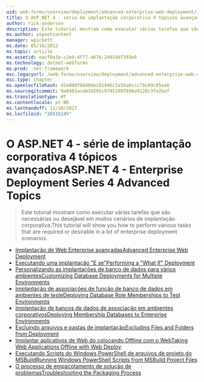 ```yaml
---
uid: web-forms/overview/deployment/advanced-enterprise-web-deployment/index
title: O ASP.NET 4 - série de implantação corporativa 4 tópicos avançados | Microsoft Docs
author: rick-anderson
description: Este tutorial mostram como executar várias tarefas que são necessárias ou desejável em muitos cenários de implantação corporativa.
ms.author: aspnetcontent
manager: wpickett
ms.date: 05/16/2012
ms.topic: article
ms.assetid: eacf0e3a-c2e9-4f77-a676-249146f393e8
ms.technology: dotnet-webforms
ms.prod: .net-framework
msc.legacyurl: /web-forms/overview/deployment/advanced-enterprise-web-deployment
msc.type: chapter
ms.openlocfilehash: 42e80df6040dec0194bc1a5ba6ccc79c09c65ea6
ms.sourcegitcommit: 9a9483aceb34591c97451997036a9120c3fe2baf
ms.translationtype: HT
ms.contentlocale: pt-BR
ms.lasthandoff: 11/10/2017
ms.locfileid: "26515145"
---
```

<a name="aspnet-4---enterprise-deployment-series-4-advanced-topics"></a><span data-ttu-id="20ba7-103">O ASP.NET 4 - série de implantação corporativa 4 tópicos avançados</span><span class="sxs-lookup"><span data-stu-id="20ba7-103">ASP.NET 4 - Enterprise Deployment Series 4 Advanced Topics</span></span>
====================
> <span data-ttu-id="20ba7-104">Este tutorial mostram como executar várias tarefas que são necessárias ou desejável em muitos cenários de implantação corporativa.</span><span class="sxs-lookup"><span data-stu-id="20ba7-104">This tutorial will show you how to perform various tasks that are required or desirable in a lot of enterprise deployment scenarios.</span></span>


- [<span data-ttu-id="20ba7-105">Implantação de Web Enterprise avançadas</span><span class="sxs-lookup"><span data-stu-id="20ba7-105">Advanced Enterprise Web Deployment</span></span>](advanced-enterprise-web-deployment.md)
- [<span data-ttu-id="20ba7-106">Executando uma implantação "E se"</span><span class="sxs-lookup"><span data-stu-id="20ba7-106">Performing a "What If" Deployment</span></span>](performing-a-what-if-deployment.md)
- [<span data-ttu-id="20ba7-107">Personalizando as implantações de banco de dados para vários ambientes</span><span class="sxs-lookup"><span data-stu-id="20ba7-107">Customizing Database Deployments for Multiple Environments</span></span>](customizing-database-deployments-for-multiple-environments.md)
- [<span data-ttu-id="20ba7-108">Implantação de associações de função de banco de dados em ambientes de teste</span><span class="sxs-lookup"><span data-stu-id="20ba7-108">Deploying Database Role Memberships to Test Environments</span></span>](deploying-database-role-memberships-to-test-environments.md)
- [<span data-ttu-id="20ba7-109">Implantação de bancos de dados de associação em ambientes corporativos</span><span class="sxs-lookup"><span data-stu-id="20ba7-109">Deploying Membership Databases to Enterprise Environments</span></span>](deploying-membership-databases-to-enterprise-environments.md)
- [<span data-ttu-id="20ba7-110">Excluindo arquivos e pastas de implantação</span><span class="sxs-lookup"><span data-stu-id="20ba7-110">Excluding Files and Folders from Deployment</span></span>](excluding-files-and-folders-from-deployment.md)
- [<span data-ttu-id="20ba7-111">Implantar aplicativos de Web do colocando Offline com o Web</span><span class="sxs-lookup"><span data-stu-id="20ba7-111">Taking Web Applications Offline with Web Deploy</span></span>](taking-web-applications-offline-with-web-deploy.md)
- [<span data-ttu-id="20ba7-112">Executando Scripts do Windows PowerShell de arquivos de projeto do MSBuild</span><span class="sxs-lookup"><span data-stu-id="20ba7-112">Running Windows PowerShell Scripts from MSBuild Project Files</span></span>](running-windows-powershell-scripts-from-msbuild-project-files.md)
- [<span data-ttu-id="20ba7-113">O processo de empacotamento de solução de problemas</span><span class="sxs-lookup"><span data-stu-id="20ba7-113">Troubleshooting the Packaging Process</span></span>](troubleshooting-the-packaging-process.md)
